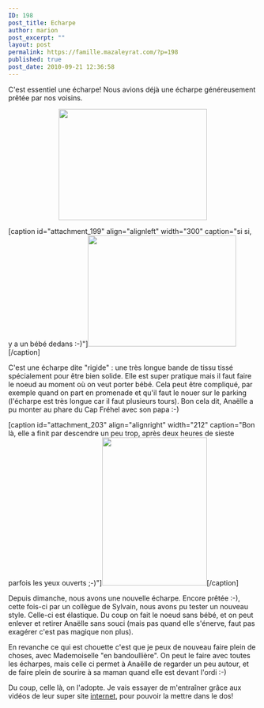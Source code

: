```yaml
---
ID: 198
post_title: Echarpe
author: marion
post_excerpt: ""
layout: post
permalink: https://famille.mazaleyrat.com/?p=198
published: true
post_date: 2010-09-21 12:36:58
---
```

C'est essentiel une écharpe! Nous avions déjà une écharpe généreusement prêtée par nos voisins.
<p style="text-align: center;"><img class="size-medium wp-image-200 aligncenter" title="dans l'echarpe ..." src="http://famille.mazaleyrat.com/wp-content/uploads/2010/09/blog21-300x225.jpg" alt="" width="300" height="225" /></p>


[caption id="attachment_199" align="alignleft" width="300" caption="si si, y a un bébé dedans :-)"]<a href="http://famille.mazaleyrat.com/wp-content/uploads/2010/09/blog4.jpg"><img class="size-medium wp-image-199" title="En haut du phare" src="http://famille.mazaleyrat.com/wp-content/uploads/2010/09/blog4-300x225.jpg" alt="" width="300" height="225" /></a>[/caption]

C'est une écharpe dite "rigide" : une très longue bande de tissu tissé spécialement pour être bien solide. Elle est super pratique mais il faut faire le noeud au moment où on veut porter bébé. Cela peut être compliqué, par exemple quand on part en promenade et qu'il faut le nouer sur le parking (l'écharpe est très longue car il faut plusieurs tours). Bon cela dit, Anaëlle a pu monter au phare du Cap Fréhel avec son papa :-)

[caption id="attachment_203" align="alignright" width="212" caption="Bon là, elle a finit par descendre un peu trop, après deux heures de sieste parfois les yeux ouverts ;-)"]<a href="http://famille.mazaleyrat.com/wp-content/uploads/2010/09/blog5.jpg"><img class="size-medium wp-image-203 " title="écharpe jeportemonbebe.com" src="http://famille.mazaleyrat.com/wp-content/uploads/2010/09/blog5-212x300.jpg" alt="" width="212" height="300" /></a>[/caption]

Depuis dimanche, nous avons une nouvelle écharpe. Encore prêtée :-), cette fois-ci par un collègue de Sylvain, nous avons pu tester un nouveau style. Celle-ci est élastique. Du coup on fait le noeud sans bébé, et on peut enlever et retirer Anaëlle sans souci (mais pas quand elle s'énerve, faut pas exagérer c'est pas magique non plus).

En revanche ce qui est chouette c'est que je peux de nouveau faire plein de choses, avec Mademoiselle "en bandoullière". On peut le faire avec toutes les écharpes, mais celle ci permet à Anaëlle de regarder un peu autour, et de faire plein de sourire à sa maman quand elle est devant l'ordi :-)

Du coup, celle là, on l'adopte. Je vais essayer de m'entraîner grâce aux vidéos de leur super site <a href="http://jeportemonbebe.com">internet</a>, pour pouvoir la mettre dans le dos!